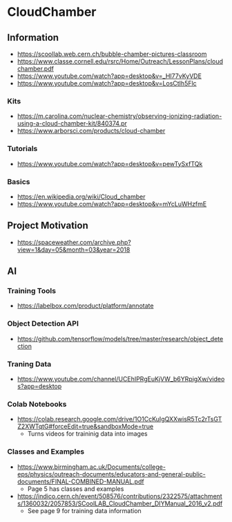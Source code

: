 # CloudChamber

## Information
- https://scoollab.web.cern.ch/bubble-chamber-pictures-classroom
- https://www.classe.cornell.edu/rsrc/Home/Outreach/LessonPlans/cloudchamber.pdf
- https://www.youtube.com/watch?app=desktop&v=_HI77vKyVDE
- https://www.youtube.com/watch?app=desktop&v=LosCtIh5Flc

### Kits
- https://m.carolina.com/nuclear-chemistry/observing-ionizing-radiation-using-a-cloud-chamber-kit/840374.pr
- https://www.arborsci.com/products/cloud-chamber

### Tutorials
- https://www.youtube.com/watch?app=desktop&v=pewTySxfTQk

### Basics
- https://en.wikipedia.org/wiki/Cloud_chamber
- https://www.youtube.com/watch?app=desktop&v=mYcLuWHzfmE

## Project Motivation
- https://spaceweather.com/archive.php?view=1&day=05&month=03&year=2018

## AI

### Training Tools
- https://labelbox.com/product/platform/annotate

### Object Detection API
- https://github.com/tensorflow/models/tree/master/research/object_detection

### Traning Data
- https://www.youtube.com/channel/UCEhIPRgEuKjVW_b6YRpigXw/videos?app=desktop

### Colab Notebooks
- https://colab.research.google.com/drive/1O1CcKuIgQXXwisR5Tc2rTsGTZ2XWTqtG#forceEdit=true&sandboxMode=true
  - Turns videos for traininig data into images

### Classes and Examples
- https://www.birmingham.ac.uk/Documents/college-eps/physics/outreach-documents/educators-and-general-public-documents/FINAL-COMBINED-MANUAL.pdf
  - Page 5 has classes and examples
- https://indico.cern.ch/event/508576/contributions/2322575/attachments/1360032/2057853/SCoolLAB_CloudChamber_DIYManual_2016_v2.pdf
  - See page 9 for training data information
